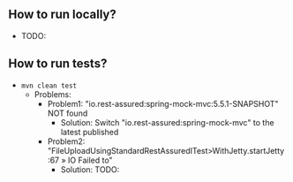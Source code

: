 ## How to run locally?
* TODO:

## How to run tests?
* `mvn clean test`
  * Problems:
    * Problem1: "io.rest-assured:spring-mock-mvc:5.5.1-SNAPSHOT" NOT found
      * Solution: Switch "io.rest-assured:spring-mock-mvc" to the latest published
    * Problem2: "FileUploadUsingStandardRestAssuredITest>WithJetty.startJetty:67 » IO Failed to"
      * Solution: TODO: